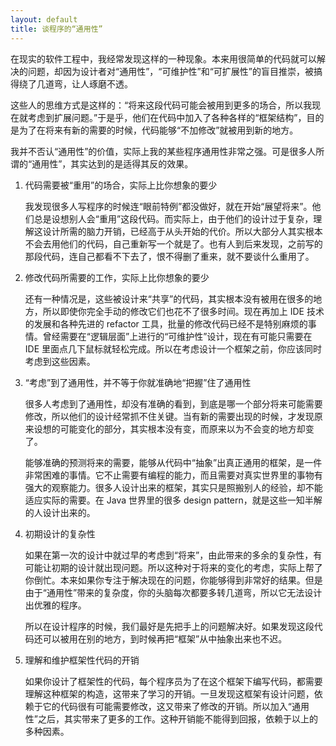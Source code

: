 ```yaml
---
layout: default
title: 谈程序的“通用性”
---
```



在现实的软件工程中，我经常发现这样的一种现象。本来用很简单的代码就可以解决的问题，却因为设计者对“通用性”，“可维护性”和“可扩展性”的盲目推崇，被搞得绕了几道弯，让人琢磨不透。

这些人的思维方式是这样的：“将来这段代码可能会被用到更多的场合，所以我现在就考虑到扩展问题。”于是乎，他们在代码中加入了各种各样的“框架结构”，目的是为了在将来有新的需要的时候，代码能够“不加修改”就被用到新的地方。

我并不否认“通用性”的价值，实际上我的某些程序通用性非常之强。可是很多人所谓的“通用性”，其实达到的是适得其反的效果。


1. 代码需要被“重用”的场合，实际上比你想象的要少

   我发现很多人写程序的时候连“眼前特例”都没做好，就在开始“展望将来”。他们总是设想别人会“重用”这段代码。而实际上，由于他们的设计过于复杂，理解这设计所需的脑力开销，已经高于从头开始的代价。所以大部分人其实根本不会去用他们的代码，自己重新写一个就是了。也有人到后来发现，之前写的那段代码，连自己都看不下去了，恨不得删了重来，就不要谈什么重用了。


1. 修改代码所需要的工作，实际上比你想象的要少

   还有一种情况是，这些被设计来“共享”的代码，其实根本没有被用在很多的地方，所以即使你完全手动的修改它们也花不了很多时间。现在再加上 IDE 技术的发展和各种先进的 refactor 工具，批量的修改代码已经不是特别麻烦的事情。曾经需要在“逻辑层面”上进行的“可维护性”设计，现在有可能只需要在 IDE 里面点几下鼠标就轻松完成。所以在考虑设计一个框架之前，你应该同时考虑到这些因素。


1. “考虑”到了通用性，并不等于你就准确地“把握”住了通用性

   很多人考虑到了通用性，却没有准确的看到，到底是哪一个部分将来可能需要修改，所以他们的设计经常抓不住关键。当有新的需要出现的时候，才发现原来设想的可能变化的部分，其实根本没有变，而原来以为不会变的地方却变了。

   能够准确的预测将来的需要，能够从代码中“抽象”出真正通用的框架，是一件非常困难的事情。它不止需要有编程的能力，而且需要对真实世界里的事物有强大的观察能力。很多人设计出来的框架，其实只是照搬别人的经验，却不能适应实际的需要。在 Java 世界里的很多 design pattern，就是这些一知半解的人设计出来的。


1. 初期设计的复杂性

   如果在第一次的设计中就过早的考虑到“将来”，由此带来的多余的复杂性，有可能让初期的设计就出现问题。所以这种对于将来的变化的考虑，实际上帮了你倒忙。本来如果你专注于解决现在的问题，你能够得到非常好的结果。但是由于“通用性”带来的复杂度，你的头脑每次都要多转几道弯，所以它无法设计出优雅的程序。

   所以在设计程序的时候，我们最好是先把手上的问题解决好。如果发现这段代码还可以被用在别的地方，到时候再把“框架”从中抽象出来也不迟。


1. 理解和维护框架性代码的开销

   如果你设计了框架性的代码，每个程序员为了在这个框架下编写代码，都需要理解这种框架的构造，这带来了学习的开销。一旦发现这框架有设计问题，依赖于它的代码很有可能需要修改，这又带来了修改的开销。所以加入“通用性”之后，其实带来了更多的工作。这种开销能不能得到回报，依赖于以上的多种因素。

